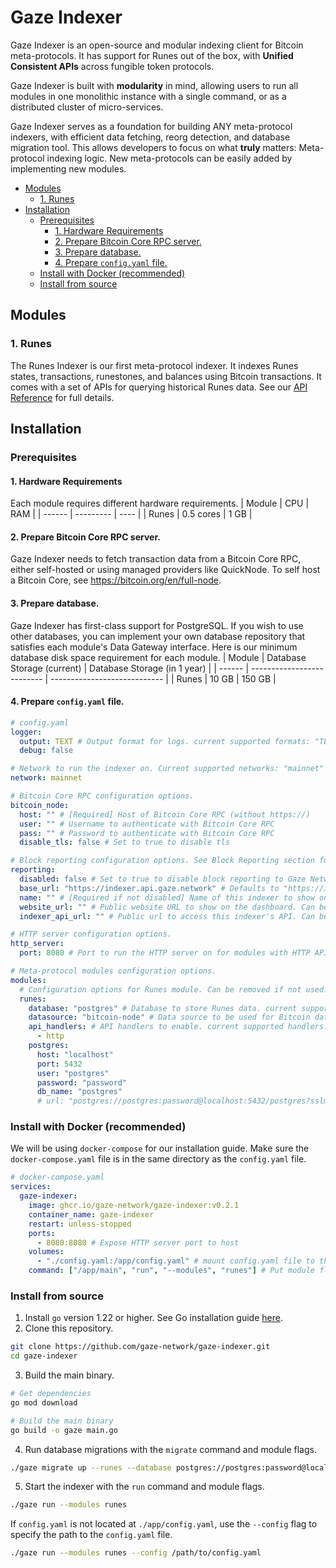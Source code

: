 <!-- omit from toc -->

# Gaze Indexer

Gaze Indexer is an open-source and modular indexing client for Bitcoin meta-protocols. It has support for Runes out of the box, with **Unified Consistent APIs** across fungible token protocols.

Gaze Indexer is built with **modularity** in mind, allowing users to run all modules in one monolithic instance with a single command, or as a distributed cluster of micro-services.

Gaze Indexer serves as a foundation for building ANY meta-protocol indexers, with efficient data fetching, reorg detection, and database migration tool.
This allows developers to focus on what **truly** matters: Meta-protocol indexing logic. New meta-protocols can be easily added by implementing new modules.

- [Modules](#modules)
  - [1. Runes](#1-runes)
- [Installation](#installation)
  - [Prerequisites](#prerequisites)
    - [1. Hardware Requirements](#1-hardware-requirements)
    - [2. Prepare Bitcoin Core RPC server.](#2-prepare-bitcoin-core-rpc-server)
    - [3. Prepare database.](#3-prepare-database)
    - [4. Prepare `config.yaml` file.](#4-prepare-configyaml-file)
  - [Install with Docker (recommended)](#install-with-docker-recommended)
  - [Install from source](#install-from-source)

## Modules

### 1. Runes

The Runes Indexer is our first meta-protocol indexer. It indexes Runes states, transactions, runestones, and balances using Bitcoin transactions.
It comes with a set of APIs for querying historical Runes data. See our [API Reference](https://api-docs.gaze.network) for full details.

## Installation

### Prerequisites

#### 1. Hardware Requirements

Each module requires different hardware requirements.
| Module | CPU       | RAM  |
| ------ | --------- | ---- |
| Runes  | 0.5 cores | 1 GB |

#### 2. Prepare Bitcoin Core RPC server.

Gaze Indexer needs to fetch transaction data from a Bitcoin Core RPC, either self-hosted or using managed providers like QuickNode.
To self host a Bitcoin Core, see https://bitcoin.org/en/full-node.

#### 3. Prepare database.

Gaze Indexer has first-class support for PostgreSQL. If you wish to use other databases, you can implement your own database repository that satisfies each module's Data Gateway interface.
Here is our minimum database disk space requirement for each module.
| Module | Database Storage (current) | Database Storage (in 1 year) |
| ------ | -------------------------- | ---------------------------- |
| Runes  | 10 GB                      | 150 GB                       |

#### 4. Prepare `config.yaml` file.

```yaml
# config.yaml
logger:
  output: TEXT # Output format for logs. current supported formats: "TEXT" | "JSON" | "GCP"
  debug: false

# Network to run the indexer on. Current supported networks: "mainnet" | "testnet"
network: mainnet

# Bitcoin Core RPC configuration options.
bitcoin_node:
  host: "" # [Required] Host of Bitcoin Core RPC (without https://)
  user: "" # Username to authenticate with Bitcoin Core RPC
  pass: "" # Password to authenticate with Bitcoin Core RPC
  disable_tls: false # Set to true to disable tls

# Block reporting configuration options. See Block Reporting section for more details.
reporting:
  disabled: false # Set to true to disable block reporting to Gaze Network. Default is false.
  base_url: "https://indexer.api.gaze.network" # Defaults to "https://indexer.api.gaze.network" if left empty
  name: "" # [Required if not disabled] Name of this indexer to show on the Gaze Network dashboard
  website_url: "" # Public website URL to show on the dashboard. Can be left empty.
  indexer_api_url: "" # Public url to access this indexer's API. Can be left empty if you want to keep your indexer private.

# HTTP server configuration options.
http_server:
  port: 8080 # Port to run the HTTP server on for modules with HTTP API handlers.

# Meta-protocol modules configuration options.
modules:
  # Configuration options for Runes module. Can be removed if not used.
  runes:
    database: "postgres" # Database to store Runes data. current supported databases: "postgres"
    datasource: "bitcoin-node" # Data source to be used for Bitcoin data. current supported data sources: "bitcoin-node".
    api_handlers: # API handlers to enable. current supported handlers: "http"
      - http
    postgres:
      host: "localhost"
      port: 5432
      user: "postgres"
      password: "password"
      db_name: "postgres"
      # url: "postgres://postgres:password@localhost:5432/postgres?sslmode=prefer" # [Optional] This will override other database credentials above.
```

### Install with Docker (recommended)

We will be using `docker-compose` for our installation guide. Make sure the `docker-compose.yaml` file is in the same directory as the `config.yaml` file.

```yaml
# docker-compose.yaml
services:
  gaze-indexer:
    image: ghcr.io/gaze-network/gaze-indexer:v0.2.1
    container_name: gaze-indexer
    restart: unless-stopped
    ports:
      - 8080:8080 # Expose HTTP server port to host
    volumes:
      - "./config.yaml:/app/config.yaml" # mount config.yaml file to the container as "/app/config.yaml"
    command: ["/app/main", "run", "--modules", "runes"] # Put module flags after "run" commands to select which modules to run.
```

### Install from source

1. Install `go` version 1.22 or higher. See Go installation guide [here](https://go.dev/doc/install).
2. Clone this repository.

```bash
git clone https://github.com/gaze-network/gaze-indexer.git
cd gaze-indexer
```

3. Build the main binary.

```bash
# Get dependencies
go mod download

# Build the main binary
go build -o gaze main.go
```

4. Run database migrations with the `migrate` command and module flags.

```bash
./gaze migrate up --runes --database postgres://postgres:password@localhost:5432/postgres
```

5. Start the indexer with the `run` command and module flags.

```bash
./gaze run --modules runes
```

If `config.yaml` is not located at `./app/config.yaml`, use the `--config` flag to specify the path to the `config.yaml` file.

```bash
./gaze run --modules runes --config /path/to/config.yaml
```
